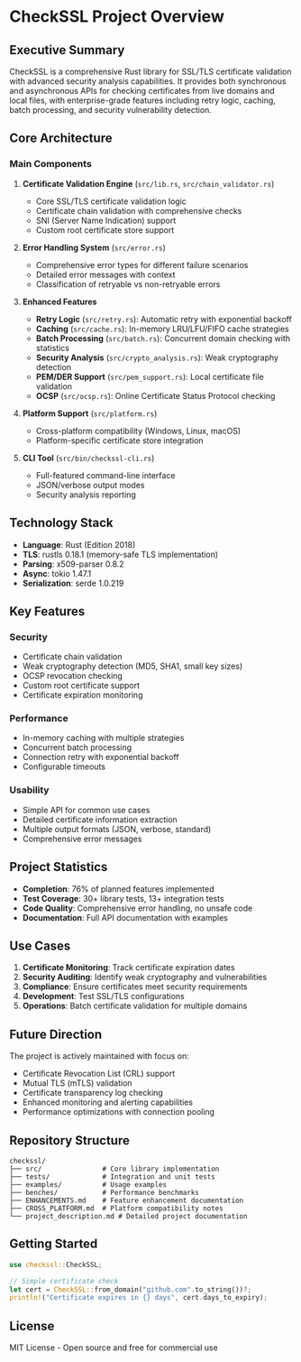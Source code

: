 # CheckSSL Project Overview

## Executive Summary
CheckSSL is a comprehensive Rust library for SSL/TLS certificate validation with advanced security analysis capabilities. It provides both synchronous and asynchronous APIs for checking certificates from live domains and local files, with enterprise-grade features including retry logic, caching, batch processing, and security vulnerability detection.

## Core Architecture

### Main Components
1. **Certificate Validation Engine** (`src/lib.rs`, `src/chain_validator.rs`)
   - Core SSL/TLS certificate validation logic
   - Certificate chain validation with comprehensive checks
   - SNI (Server Name Indication) support
   - Custom root certificate store support

2. **Error Handling System** (`src/error.rs`)
   - Comprehensive error types for different failure scenarios
   - Detailed error messages with context
   - Classification of retryable vs non-retryable errors

3. **Enhanced Features**
   - **Retry Logic** (`src/retry.rs`): Automatic retry with exponential backoff
   - **Caching** (`src/cache.rs`): In-memory LRU/LFU/FIFO cache strategies
   - **Batch Processing** (`src/batch.rs`): Concurrent domain checking with statistics
   - **Security Analysis** (`src/crypto_analysis.rs`): Weak cryptography detection
   - **PEM/DER Support** (`src/pem_support.rs`): Local certificate file validation
   - **OCSP** (`src/ocsp.rs`): Online Certificate Status Protocol checking

4. **Platform Support** (`src/platform.rs`)
   - Cross-platform compatibility (Windows, Linux, macOS)
   - Platform-specific certificate store integration

5. **CLI Tool** (`src/bin/checkssl-cli.rs`)
   - Full-featured command-line interface
   - JSON/verbose output modes
   - Security analysis reporting

## Technology Stack
- **Language**: Rust (Edition 2018)
- **TLS**: rustls 0.18.1 (memory-safe TLS implementation)
- **Parsing**: x509-parser 0.8.2
- **Async**: tokio 1.47.1
- **Serialization**: serde 1.0.219

## Key Features
### Security
- Certificate chain validation
- Weak cryptography detection (MD5, SHA1, small key sizes)
- OCSP revocation checking
- Custom root certificate support
- Certificate expiration monitoring

### Performance
- In-memory caching with multiple strategies
- Concurrent batch processing
- Connection retry with exponential backoff
- Configurable timeouts

### Usability
- Simple API for common use cases
- Detailed certificate information extraction
- Multiple output formats (JSON, verbose, standard)
- Comprehensive error messages

## Project Statistics
- **Completion**: 76% of planned features implemented
- **Test Coverage**: 30+ library tests, 13+ integration tests
- **Code Quality**: Comprehensive error handling, no unsafe code
- **Documentation**: Full API documentation with examples

## Use Cases
1. **Certificate Monitoring**: Track certificate expiration dates
2. **Security Auditing**: Identify weak cryptography and vulnerabilities
3. **Compliance**: Ensure certificates meet security requirements
4. **Development**: Test SSL/TLS configurations
5. **Operations**: Batch certificate validation for multiple domains

## Future Direction
The project is actively maintained with focus on:
- Certificate Revocation List (CRL) support
- Mutual TLS (mTLS) validation
- Certificate transparency log checking
- Enhanced monitoring and alerting capabilities
- Performance optimizations with connection pooling

## Repository Structure
```
checkssl/
├── src/               # Core library implementation
├── tests/             # Integration and unit tests
├── examples/          # Usage examples
├── benches/           # Performance benchmarks
├── ENHANCEMENTS.md    # Feature enhancement documentation
├── CROSS_PLATFORM.md  # Platform compatibility notes
└── project_description.md # Detailed project documentation
```

## Getting Started
```rust
use checkssl::CheckSSL;

// Simple certificate check
let cert = CheckSSL::from_domain("github.com".to_string())?;
println!("Certificate expires in {} days", cert.days_to_expiry);
```

## License
MIT License - Open source and free for commercial use